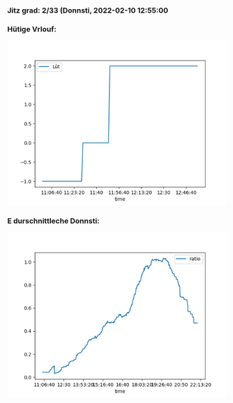 ### Jitz grad: 2/33 (Donnsti, 2022-02-10 12:55:00

### Hütige Vrlouf:
![Graph](Today.png)

### E durschnittleche Donnsti:
![Graph](Donnsti.png)